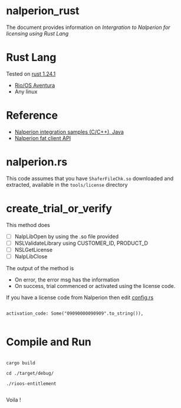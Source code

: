 # nalperion_rust

The document provides information on *Intergration to Nalperion for licensing using Rust Lang*

# Rust Lang

Tested on [rust 1.24.1](https://rust-lang.org) 

- [Rio/OS Aventura](http://rio.digital)
- Any linux

# Reference

- [Nalperion integration samples (C/C++), Java](https://naldoc.atlassian.net/wiki/spaces/NND/pages/426012/Application+Integration)
- [Nalperion fat client API](https://naldoc.atlassian.net/wiki/spaces/NND/pages/426049/Developers+API+Latest)

# nalperion.rs 

This code assumes that you have `ShaferFileChk.so` downloaded and extracted, available in the `tools/license` directory

# create_trial_or_verify

This method does 

- [ ] NalpLibOpen by using the .so file provided
- [ ] NSLValidateLibrary using CUSTOMER_ID, PRODUCT_D
- [ ] NSLGetLicense 
- [ ] NalpLibClose

The output of the method is

- On error, the error msg has the information
- On success, trial commenced or activated using the license code.

If you have a license code from Nalperion then edit [config.rs](https://github.com/rioadvancement/nalperion_rust/blob/master/src/config.rs)

```

activation_code: Some("09090000090909".to_string()),


```

# Compile and Run

```

cargo build

cd ./target/debug/

./rioos-entitlement


```

Voila !
